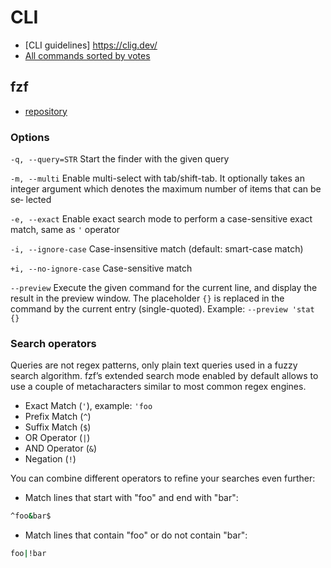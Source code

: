 # CLI

- [CLI guidelines] https://clig.dev/
- [All commands sorted by votes](https://www.commandlinefu.com/commands/browse/sort-by-votes)

## fzf

- [repository](https://github.com/junegunn/fzf)

### Options

`-q, --query=STR`
Start the finder with the given query

`-m, --multi`
Enable multi-select with tab/shift-tab. It optionally takes an integer argument which denotes the maximum number of items that can be se‐
lected

`-e, --exact`
Enable exact search mode to perform a case-sensitive exact match, same as `'` operator

`-i, --ignore-case`
Case-insensitive match (default: smart-case match)

`+i, --no-ignore-case`
Case-sensitive match

`--preview`
Execute the given command for the current line, and display the result in the preview window. The placeholder `{}` is replaced in the command by the current entry (single-quoted). Example: `--preview 'stat {}`

### Search operators

Queries are not regex patterns, only plain text queries used in a fuzzy search algorithm.
fzf’s extended search mode enabled by default allows to use a couple of metacharacters similar to most common regex engines.

- Exact Match (`'`), example: `'foo`
- Prefix Match (`^`)
- Suffix Match (`$`)
- OR Operator (`|`)
- AND Operator (`&`)
- Negation (`!`)

You can combine different operators to refine your searches even further:

- Match lines that start with "foo" and end with "bar":

```sh
^foo&bar$
```

- Match lines that contain "foo" or do not contain "bar":

```sh
foo|!bar
```
